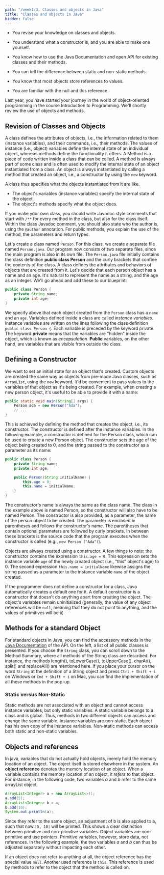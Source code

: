 ```yaml
---
path: "/week1/3. Classes and objects in Java"
title: "Classes and objects in Java"
hidden: false
---
```


<text-box variant='learningObjectives' name='Learning Objectives'>

- You revise your knowledge on classes and objects.

- You understand what a constructor is, and you are able to make one yourself.

- You know how to use the Java Documentation and open API for existing classes and their methods.
    
- You can tell the difference between static and non-static methods. 
    
- You know that most objects store references to values.
    
- You are familiar with the null and this reference.

</text-box>

Last year, you have started your journey in the world of object-oriented programming in the course Introduction to Programming. We'll shortly review the use of objects and methods.

## Revision of Classes and Objects
A class defines the attributes of objects, i.e., the information related to them (instance variables), and their commands, i.e., their methods. The values of instance (i.e., object) variables define the internal state of an individual object, whereas methods define the functionality it offers.
A Method is a piece of code written inside a class that can be called. A method is always part of some class and is often used to modify the internal state of an object instantiated from a class.
An object is always instantiated by calling a method that created an object, i.e., a constructor by using the `new` keyword.

A class thus specifies what the objects instantiated from it are like.
- The object's variables (instance variables) specify the internal state of the object.
- The object's methods specify what the object does.

If you make your own class, you should write Javadoc style comments that start with `/**` for every method in the class, but also for the class itself. Within the class Javadoc comment, you should also state who the author is, using the `@author` annotation. For public methods, you explain the use of the method, the parameters and return types.

Let's create a class named `Person`. For this class, we create a separate file named `Person.java`. Our program now consists of two separate files, since the main program is also in its own file. The `Person.java` file initially contains the class definition **public class Person** and the curly brackets that confine the contents of the class.
A class defines the attributes and behaviors of objects that are created from it. Let's decide that each person object has a name and an age. It's natural to represent the name as a string, and the age as an integer. We'll go ahead and add these to our blueprint:

```java
public class Person {
    private String name;
    private int age;
}
```
We specify above that each object created from the `Person` class has a `name` and an `age`. Variables defined inside a class are called _instance variables_.
Instance variables are written on the lines following the class definition `public class Person {`. Each variable is preceded by the keyword private. The keyword **private** means that the variables are "hidden" inside the object, which is known as _encapsulation_. **Public** variables, on the other hand, are variables that are visible from outside the class.

## Defining a Constructor
We want to set an initial state for an object that's created. Custom objects are created the same way as objects from pre-made Java classes, such as `ArrayList`, using the `new` keyword. It'd be convenient to pass values to the variables of that object as it's being created. For example, when creating a new person object, it's useful to be able to provide it with a name:

```java
public static void main(String[] args) {
    Person ada = new Person("Ada");
    // ...
}
```

This is achieved by defining the method that creates the object, i.e., its constructor. The constructor is defined after the instance variables. In the following example, a constructor is defined for the Person class, which can be used to create a new Person object. The constructor sets the age of the object being created to 0, and the string passed to the constructor as a parameter as its name:

```java
public class Person {
    private String name;
    private int age;

    public Person(String initialName) {
        this.age = 0;
        this.name = initialName;
    }
}
```

The constructor's name is always the same as the class name. The class in the example above is named Person, so the constructor will also have to be named Person. The constructor is also provided,  as a parameter, the name of the person object to be created. The parameter is enclosed in parentheses and follows the constructor's name. The parentheses that contain optional parameters are followed by curly brackets. In between these brackets is the source code that the program executes when the constructor is called (e.g., `new Person ("Ada")`).

Objects are always created using a constructor.
A few things to note: the constructor contains the expression `this.age = 0`. This expression sets the instance variable `age` of the newly created object (i.e., "this" object's age) to 0. The second expression `this.name = initialName` likewise assigns the string passed as a parameter to the instance variable `name` of the object created.

<text-box variant='hint' name='Default Constructor'>

If the programmer does not define a constructor for a class, Java automatically creates a default one for it. A default constructor is a constructor that doesn't do anything apart from creating the object. The object's variables remain uninitialized (generally, the value of any object references will be `null`, meaning that they do not point to anything, and the values of primitives will be `0`)

</text-box>

## Methods for a standard Object
For standard objects in Java, you can find the accessory methods in the [Java Documentation](https://docs.oracle.com/javase/8/docs/api/) of the API.
On the left, a list of all public classes is presented. If you choose the `String` class, you can scroll down to the Method Summary, where all methods of the String class are described.
For instance, the methods length(), toLowerCase(), toUpperCase(), charAt(), split() and replaceAll() are mentioned here.
If you place your cursor on the word `String` at the definition of a String object and press `Ctrl + Shift + i` on Windows or `Cmd + Shift + i` on Mac, you can find the implementation of all these methods in the pop-up.

### Static versus Non-Static
Static methods are not associated with an object and cannot access instance variables, but only static variables. A static variable belongs to a class and is global. Thus, methods in two different objects can access and change the same variable.
Instance variables are non-static. Each object has his own copy of the instance variables. Non-static methods can access both static and non-static variables.

## Objects and references
In java, variables that do not actually hold objects, merely hold the memory location of an object. The object itself is stored elsewhere in the system. An **object reference** denotes the memory location of an object. When a variable contains the memory location of an object, it _refers_ to that object.
For instance, in the following code, two variables _a_ and _b_ refer to the same arrayList object.
```java
ArrayList<Integer> a = new ArrayList<>();
a.add(5);
ArrayList<Integer> b = a;
b.add(10);
System.out.println(a);
```
Since they refer to the same object, an adjustment of b is also applied to a, such that now `[5, 10]` will be printed.
This shows a clear distinction between primitive and non-primitive variables. Object variables are non-primitive and use pointers. Primitive variables, however, store data, not references. In the following example, the two variables _a_ and _b_ can thus be adjusted separately without impacting each other.

If an object does not refer to anything at all, the object reference has the special value `null`.
Another used reference is `this`. This reference is used by methods to refer to the object that the method is called on.
